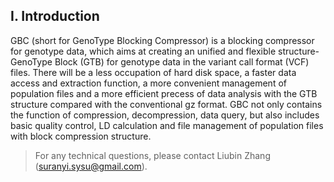 ## I. Introduction

GBC (short for GenoType Blocking Compressor) is a blocking compressor for genotype data, which aims at creating an unified and flexible structure-GenoType Block (GTB) for genotype data in the variant call format (VCF) files. There will be a less occupation of hard disk space, a faster data access and extraction function, a more convenient management of population files and a more efficient precess of data analysis with the GTB structure compared with the conventional gz format. GBC not only contains the function of compression, decompression, data query, but also includes basic quality control, LD calculation and file management of population files with block compression structure. 

> For any technical questions, please contact Liubin Zhang (suranyi.sysu@gmail.com).
